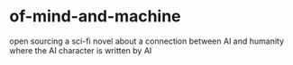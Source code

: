 # of-mind-and-machine
open sourcing a sci-fi novel about a connection between AI and humanity where the AI character is written by AI
